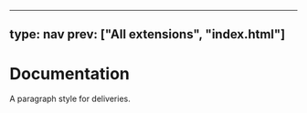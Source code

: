 



---
type: nav
prev: ["All extensions", "index.html"]
---





# Documentation

A paragraph style for deliveries.



